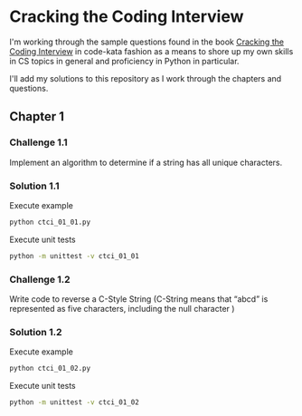 # Cracking the Coding Interview

I'm working through the sample questions found in the book [Cracking the Coding Interview](http://www.crackingthecodinginterview.com) in code-kata fashion as a means to shore up my own skills in CS topics in general and proficiency in Python in particular.

I'll add my solutions to this repository as I work through the chapters and questions.

## Chapter 1
### Challenge 1.1
Implement an algorithm to determine if a string has all unique characters.

### Solution 1.1
Execute example

```bash
python ctci_01_01.py
```

Execute unit tests

```bash
python -m unittest -v ctci_01_01
```

### Challenge 1.2
Write code to reverse a C-Style String (C-String means that “abcd” is represented as five characters, including the null character )

### Solution 1.2
Execute example

```bash
python ctci_01_02.py
```

Execute unit tests

```bash
python -m unittest -v ctci_01_02
```

## 
